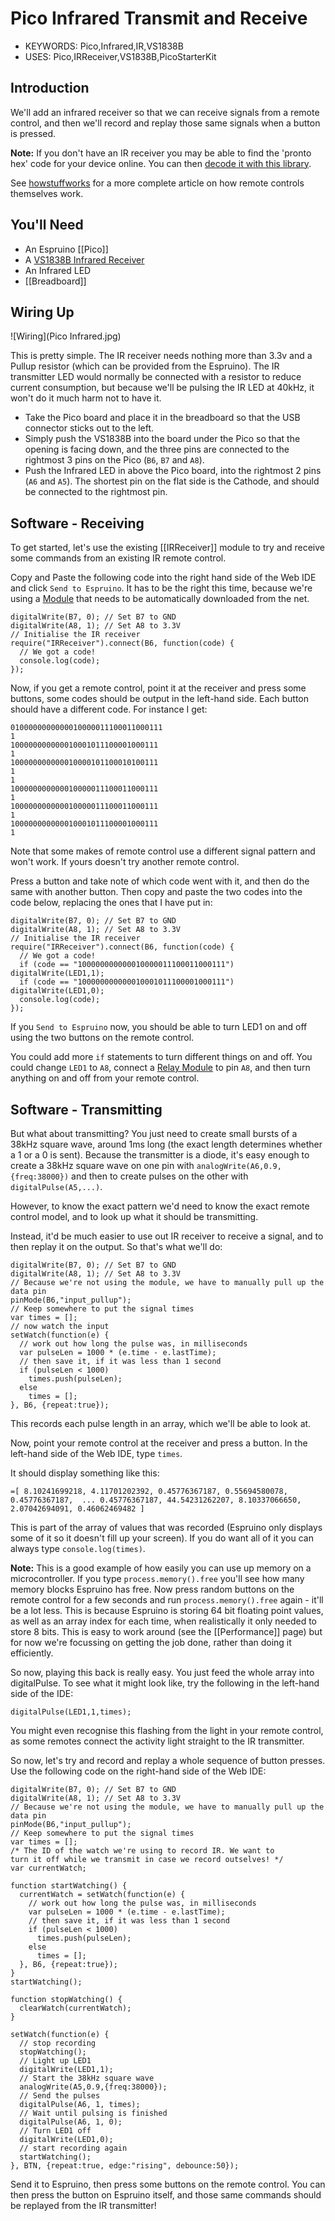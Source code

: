 <!--- Copyright (c) 2015 Gordon Williams, Pur3 Ltd. See the file LICENSE for copying permission. -->
Pico Infrared Transmit and Receive
===============

* KEYWORDS: Pico,Infrared,IR,VS1838B
* USES: Pico,IRReceiver,VS1838B,PicoStarterKit

Introduction
-----------

We'll add an infrared receiver so that we can receive signals from a remote control, and then we'll record and replay those same signals when a button is pressed.

**Note:** If you don't have an IR receiver you may be able to find the
'pronto hex' code for your device online. You can then [decode it with this library](/pronto).

See [howstuffworks](http://electronics.howstuffworks.com/remote-control.htm) for a more complete article on how remote controls themselves work.

You'll Need
----------

* An Espruino [[Pico]]
* A [VS1838B Infrared Receiver](/IRReceiver)
* An Infrared LED
* [[Breadboard]]

Wiring Up
--------

![Wiring](Pico Infrared.jpg)

This is pretty simple. The IR receiver needs nothing more than 3.3v and a Pullup resistor (which can be provided from the Espruino). The IR transmitter LED would normally be connected with a resistor to reduce current consumption, but because we'll be pulsing the IR LED at 40kHz, it won't do it much harm not to have it.

* Take the Pico board and place it in the breadboard so that the USB connector sticks out to the left.
* Simply push the VS1838B into the board under the Pico so that the opening is facing down, and the three pins are connected to the rightmost 3 pins on the Pico (`B6`, `B7` and `A8`).
* Push the Infrared LED in above the Pico board, into the rightmost 2 pins (`A6` and `A5`). The shortest pin on the flat side is the Cathode, and should be connected to the rightmost pin.

Software - Receiving
------------------

To get started, let's use the existing [[IRReceiver]] module to try and receive some commands from an existing IR remote control.

Copy and Paste the following code into the right hand side of the Web IDE and click `Send to Espruino`. It has to be the right this time, because we're using a [Module](/Modules) that needs to be automatically downloaded from the net.

```
digitalWrite(B7, 0); // Set B7 to GND
digitalWrite(A8, 1); // Set A8 to 3.3V
// Initialise the IR receiver
require("IRReceiver").connect(B6, function(code) {
  // We got a code!
  console.log(code);
});
```

Now, if you get a remote control, point it at the receiver and press some buttons, some codes should be output in the left-hand side. Each button should have a different code. For instance I get:

```
0100000000000010000011100011000111
1
100000000000010001011100001000111
1
100000000000010000101100010100111
1
1
100000000000010000011100011000111
1
100000000000010000011100011000111
1
100000000000010001011100001000111
1
```

Note that some makes of remote control use a different signal pattern and won't work. If yours doesn't try another remote control.

Press a button and take note of which code went with it, and then do the same with another button. Then copy and paste the two codes into the code below, replacing the ones that I have put in:

```
digitalWrite(B7, 0); // Set B7 to GND
digitalWrite(A8, 1); // Set A8 to 3.3V
// Initialise the IR receiver
require("IRReceiver").connect(B6, function(code) {
  // We got a code!
  if (code == "100000000000010000011100011000111") digitalWrite(LED1,1);
  if (code == "100000000000010001011100001000111") digitalWrite(LED1,0);
  console.log(code);
});
```

If you `Send to Espruino` now, you should be able to turn LED1 on and off using the two buttons on the remote control.

You could add more `if` statements to turn different things on and off. You could change `LED1` to `A8`, connect a [Relay Module](/Relays) to pin `A8`, and then turn anything on and off from your remote control.


Software - Transmitting
--------------------

But what about transmitting? You just need to create small bursts of a 38kHz square wave, around 1ms long (the exact length determines whether a 1 or a 0 is sent). Because the transmitter is a diode, it's easy enough to create a 38kHz square wave on one pin with `analogWrite(A6,0.9,{freq:38000})` and then to create pulses on the other with `digitalPulse(A5,...)`.

However, to know the exact pattern we'd need to know the exact remote control model, and to look up what it should be transmitting.

Instead, it'd be much easier to use out IR receiver to receive a signal, and to then replay it on the output. So that's what we'll do:

```
digitalWrite(B7, 0); // Set B7 to GND
digitalWrite(A8, 1); // Set A8 to 3.3V
// Because we're not using the module, we have to manually pull up the data pin
pinMode(B6,"input_pullup");
// Keep somewhere to put the signal times
var times = [];
// now watch the input
setWatch(function(e) {
  // work out how long the pulse was, in milliseconds
  var pulseLen = 1000 * (e.time - e.lastTime);
  // then save it, if it was less than 1 second
  if (pulseLen < 1000)
    times.push(pulseLen);
  else
    times = [];
}, B6, {repeat:true});
```

This records each pulse length in an array, which we'll be able to look at.

Now, point your remote control at the receiver and press a button. In the left-hand side of the Web IDE, type `times`.

It should display something like this:

```
=[ 8.10241699218, 4.11701202392, 0.45776367187, 0.55694580078, 0.45776367187,  ... 0.45776367187, 44.54231262207, 8.10337066650, 2.07042694091, 0.46062469482 ]
```

This is part of the array of values that was recorded (Espruino only displays some of it so it doesn't fill up your screen). If you do want all of it you can always type `console.log(times)`.

**Note:** This is a good example of how easily you can use up memory on a microcontroller. If you type `process.memory().free` you'll see how many memory blocks Espruino has free. Now press random buttons on the remote control for a few seconds and run `process.memory().free` again - it'll be a lot less. This is because Espruino is storing 64 bit floating point values, as well as an array index for each time, when realistically it only needed to store 8 bits. This is easy to work around (see the [[Performance]] page) but for now we're focussing on getting the job done, rather than doing it efficiently.

So now, playing this back is really easy. You just feed the whole array into digitalPulse. To see what it might look like, try the following in the left-hand side of the IDE:

```
digitalPulse(LED1,1,times);
```

You might even recognise this flashing from the light in your remote control, as some remotes connect the activity light straight to the IR transmitter.

So now, let's try and record and replay a whole sequence of button presses. Use the following code on the right-hand side of the Web IDE:

```
digitalWrite(B7, 0); // Set B7 to GND
digitalWrite(A8, 1); // Set A8 to 3.3V
// Because we're not using the module, we have to manually pull up the data pin
pinMode(B6,"input_pullup");
// Keep somewhere to put the signal times
var times = [];
/* The ID of the watch we're using to record IR. We want to
turn it off while we transmit in case we record outselves! */
var currentWatch;

function startWatching() {
  currentWatch = setWatch(function(e) {
    // work out how long the pulse was, in milliseconds
    var pulseLen = 1000 * (e.time - e.lastTime);
    // then save it, if it was less than 1 second
    if (pulseLen < 1000)
      times.push(pulseLen);
    else
      times = [];
  }, B6, {repeat:true});
}
startWatching();

function stopWatching() {
  clearWatch(currentWatch);
}

setWatch(function(e) {
  // stop recording
  stopWatching();
  // Light up LED1
  digitalWrite(LED1,1);
  // Start the 38kHz square wave
  analogWrite(A5,0.9,{freq:38000});
  // Send the pulses
  digitalPulse(A6, 1, times);
  // Wait until pulsing is finished
  digitalPulse(A6, 1, 0);
  // Turn LED1 off
  digitalWrite(LED1,0);
  // start recording again
  startWatching();
}, BTN, {repeat:true, edge:"rising", debounce:50});
```

Send it to Espruino, then press some buttons on the remote control. You can then press the button on Espruino itself, and those same commands should be replayed from the IR transmitter!
